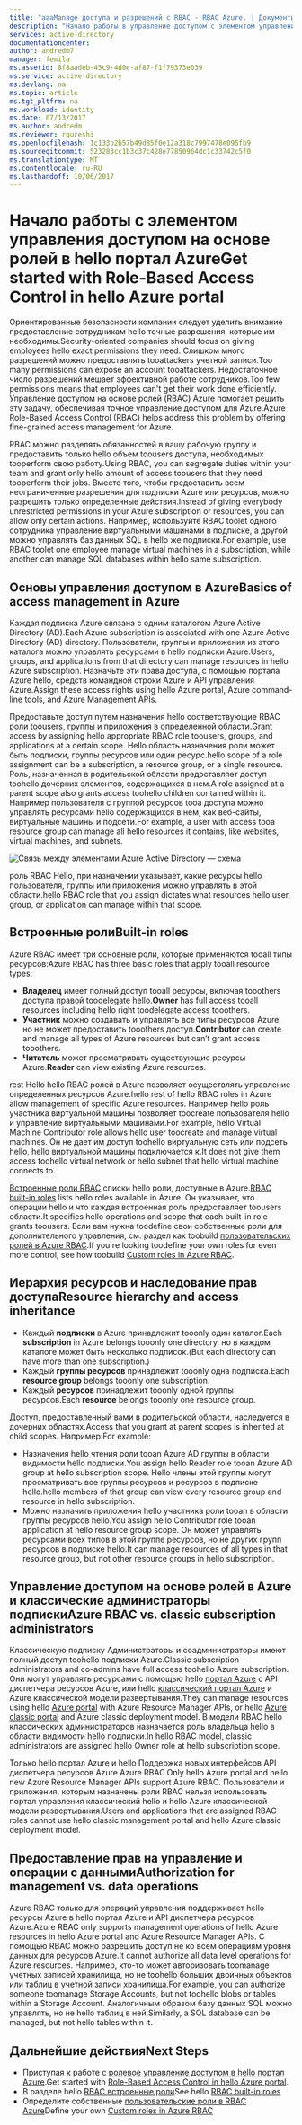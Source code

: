 ```yaml
---
title: "aaaManage доступа и разрешений с RBAC - RBAC Azure. | Документы Microsoft"
description: "Начало работы в управление доступом с элементом управления доступом на основе ролей Azure в hello портала Azure. Используйте разрешения tooassign назначения роли в каталоге."
services: active-directory
documentationcenter: 
author: andredm7
manager: femila
ms.assetid: 8f8aadeb-45c9-4d0e-af87-f1f79373e039
ms.service: active-directory
ms.devlang: na
ms.topic: article
ms.tgt_pltfrm: na
ms.workload: identity
ms.date: 07/13/2017
ms.author: andredm
ms.reviewer: rqureshi
ms.openlocfilehash: 1c133b2b57b49d85f0e12a318c7997478e095fb9
ms.sourcegitcommit: 523283cc1b3c37c428e77850964dc1c33742c5f0
ms.translationtype: MT
ms.contentlocale: ru-RU
ms.lasthandoff: 10/06/2017
---
```

# <a name="get-started-with-role-based-access-control-in-hello-azure-portal"></a><span data-ttu-id="95ea1-104">Начало работы с элементом управления доступом на основе ролей в hello портал Azure</span><span class="sxs-lookup"><span data-stu-id="95ea1-104">Get started with Role-Based Access Control in hello Azure portal</span></span>
<span data-ttu-id="95ea1-105">Ориентированные безопасности компании следует уделить внимание предоставление сотрудникам hello точные разрешения, которые им необходимы.</span><span class="sxs-lookup"><span data-stu-id="95ea1-105">Security-oriented companies should focus on giving employees hello exact permissions they need.</span></span> <span data-ttu-id="95ea1-106">Слишком много разрешений можно предоставлять tooattackers учетной записи.</span><span class="sxs-lookup"><span data-stu-id="95ea1-106">Too many permissions can expose an account tooattackers.</span></span> <span data-ttu-id="95ea1-107">Недостаточное число разрешений мешает эффективной работе сотрудников.</span><span class="sxs-lookup"><span data-stu-id="95ea1-107">Too few permissions means that employees can't get their work done efficiently.</span></span> <span data-ttu-id="95ea1-108">Управление доступом на основе ролей (RBAC) Azure помогает решить эту задачу, обеспечивая точное управление доступом для Azure.</span><span class="sxs-lookup"><span data-stu-id="95ea1-108">Azure Role-Based Access Control (RBAC) helps address this problem by offering fine-grained access management for Azure.</span></span>

<span data-ttu-id="95ea1-109">RBAC можно разделять обязанностей в вашу рабочую группу и предоставить только hello объем toousers доступа, необходимых tooperform свою работу.</span><span class="sxs-lookup"><span data-stu-id="95ea1-109">Using RBAC, you can segregate duties within your team and grant only hello amount of access toousers that they need tooperform their jobs.</span></span> <span data-ttu-id="95ea1-110">Вместо того, чтобы предоставить всем неограниченные разрешения для подписки Azure или ресурсов, можно разрешить только определенные действия.</span><span class="sxs-lookup"><span data-stu-id="95ea1-110">Instead of giving everybody unrestricted permissions in your Azure subscription or resources, you can allow only certain actions.</span></span> <span data-ttu-id="95ea1-111">Например, используйте RBAC toolet одного сотрудника управление виртуальными машинами в подписке, а другой можно управлять баз данных SQL в hello же подписки.</span><span class="sxs-lookup"><span data-stu-id="95ea1-111">For example, use RBAC toolet one employee manage virtual machines in a subscription, while another can manage SQL databases within hello same subscription.</span></span>

## <a name="basics-of-access-management-in-azure"></a><span data-ttu-id="95ea1-112">Основы управления доступом в Azure</span><span class="sxs-lookup"><span data-stu-id="95ea1-112">Basics of access management in Azure</span></span>
<span data-ttu-id="95ea1-113">Каждая подписка Azure связана с одним каталогом Azure Active Directory (AD).</span><span class="sxs-lookup"><span data-stu-id="95ea1-113">Each Azure subscription is associated with one Azure Active Directory (AD) directory.</span></span> <span data-ttu-id="95ea1-114">Пользователи, группы и приложения из этого каталога можно управлять ресурсами в hello подписки Azure.</span><span class="sxs-lookup"><span data-stu-id="95ea1-114">Users, groups, and applications from that directory can manage resources in hello Azure subscription.</span></span> <span data-ttu-id="95ea1-115">Назначьте эти права доступа, с помощью портала Azure hello, средств командной строки Azure и API управления Azure.</span><span class="sxs-lookup"><span data-stu-id="95ea1-115">Assign these access rights using hello Azure portal, Azure command-line tools, and Azure Management APIs.</span></span>

<span data-ttu-id="95ea1-116">Предоставьте доступ путем назначения hello соответствующие RBAC роли toousers, группы и приложения в определенной области.</span><span class="sxs-lookup"><span data-stu-id="95ea1-116">Grant access by assigning hello appropriate RBAC role toousers, groups, and applications at a certain scope.</span></span> <span data-ttu-id="95ea1-117">Hello область назначения роли может быть подписки, группы ресурсов или один ресурс.</span><span class="sxs-lookup"><span data-stu-id="95ea1-117">hello scope of a role assignment can be a subscription, a resource group, or a single resource.</span></span> <span data-ttu-id="95ea1-118">Роль, назначенная в родительской области предоставляет доступ toohello дочерних элементов, содержащихся в нем.</span><span class="sxs-lookup"><span data-stu-id="95ea1-118">A role assigned at a parent scope also grants access toohello children contained within it.</span></span> <span data-ttu-id="95ea1-119">Например пользователя с группой ресурсов tooa доступа можно управлять ресурсами hello содержащихся в нем, как веб-сайты, виртуальные машины и подсети.</span><span class="sxs-lookup"><span data-stu-id="95ea1-119">For example, a user with access tooa resource group can manage all hello resources it contains, like websites, virtual machines, and subnets.</span></span>

![Связь между элементами Azure Active Directory — схема](./media/role-based-access-control-what-is/rbac_aad.png)

<span data-ttu-id="95ea1-121">роль RBAC Hello, при назначении указывает, какие ресурсы hello пользователя, группы или приложения можно управлять в этой области.</span><span class="sxs-lookup"><span data-stu-id="95ea1-121">hello RBAC role that you assign dictates what resources hello user, group, or application can manage within that scope.</span></span>

## <a name="built-in-roles"></a><span data-ttu-id="95ea1-122">Встроенные роли</span><span class="sxs-lookup"><span data-stu-id="95ea1-122">Built-in roles</span></span>
<span data-ttu-id="95ea1-123">Azure RBAC имеет три основные роли, которые применяются tooall типы ресурсов:</span><span class="sxs-lookup"><span data-stu-id="95ea1-123">Azure RBAC has three basic roles that apply tooall resource types:</span></span>

* <span data-ttu-id="95ea1-124">**Владелец** имеет полный доступ tooall ресурсы, включая tooothers доступа правой toodelegate hello.</span><span class="sxs-lookup"><span data-stu-id="95ea1-124">**Owner** has full access tooall resources including hello right toodelegate access tooothers.</span></span>
* <span data-ttu-id="95ea1-125">**Участник** можно создавать и управлять все типы ресурсов Azure, но не может предоставить tooothers доступ.</span><span class="sxs-lookup"><span data-stu-id="95ea1-125">**Contributor** can create and manage all types of Azure resources but can’t grant access tooothers.</span></span>
* <span data-ttu-id="95ea1-126">**Читатель** может просматривать существующие ресурсы Azure.</span><span class="sxs-lookup"><span data-stu-id="95ea1-126">**Reader** can view existing Azure resources.</span></span>

<span data-ttu-id="95ea1-127">rest Hello hello RBAC ролей в Azure позволяет осуществлять управление определенных ресурсов Azure.</span><span class="sxs-lookup"><span data-stu-id="95ea1-127">hello rest of hello RBAC roles in Azure allow management of specific Azure resources.</span></span> <span data-ttu-id="95ea1-128">Например hello роль участника виртуальной машины позволяет toocreate пользователя hello и управление виртуальными машинами.</span><span class="sxs-lookup"><span data-stu-id="95ea1-128">For example, hello Virtual Machine Contributor role allows hello user toocreate and manage virtual machines.</span></span> <span data-ttu-id="95ea1-129">Он не дает им доступ toohello виртуальную сеть или подсеть hello, hello виртуальной машины подключается к.</span><span class="sxs-lookup"><span data-stu-id="95ea1-129">It does not give them access toohello virtual network or hello subnet that hello virtual machine connects to.</span></span> 

<span data-ttu-id="95ea1-130">[Встроенные роли RBAC](role-based-access-built-in-roles.md) списки hello роли, доступные в Azure.</span><span class="sxs-lookup"><span data-stu-id="95ea1-130">[RBAC built-in roles](role-based-access-built-in-roles.md) lists hello roles available in Azure.</span></span> <span data-ttu-id="95ea1-131">Он указывает, что операции hello и что каждая встроенная роль предоставляет toousers области.</span><span class="sxs-lookup"><span data-stu-id="95ea1-131">It specifies hello operations and scope that each built-in role grants toousers.</span></span> <span data-ttu-id="95ea1-132">Если вам нужна toodefine свои собственные роли для дополнительного управления, см. раздел как toobuild [пользовательских ролей в Azure RBAC](role-based-access-control-custom-roles.md).</span><span class="sxs-lookup"><span data-stu-id="95ea1-132">If you're looking toodefine your own roles for even more control, see how toobuild [Custom roles in Azure RBAC](role-based-access-control-custom-roles.md).</span></span>

## <a name="resource-hierarchy-and-access-inheritance"></a><span data-ttu-id="95ea1-133">Иерархия ресурсов и наследование прав доступа</span><span class="sxs-lookup"><span data-stu-id="95ea1-133">Resource hierarchy and access inheritance</span></span>
* <span data-ttu-id="95ea1-134">Каждый **подписки** в Azure принадлежит tooonly один каталог.</span><span class="sxs-lookup"><span data-stu-id="95ea1-134">Each **subscription** in Azure belongs tooonly one directory.</span></span> <span data-ttu-id="95ea1-135">но в каждом каталоге может быть несколько подписок.</span><span class="sxs-lookup"><span data-stu-id="95ea1-135">(But each directory can have more than one subscription.)</span></span>
* <span data-ttu-id="95ea1-136">Каждый **группы ресурсов** принадлежит tooonly одна подписка.</span><span class="sxs-lookup"><span data-stu-id="95ea1-136">Each **resource group** belongs tooonly one subscription.</span></span>
* <span data-ttu-id="95ea1-137">Каждый **ресурсов** принадлежит tooonly одной группы ресурсов.</span><span class="sxs-lookup"><span data-stu-id="95ea1-137">Each **resource** belongs tooonly one resource group.</span></span>

<span data-ttu-id="95ea1-138">Доступ, предоставленный вами в родительской области, наследуется в дочерних областях.</span><span class="sxs-lookup"><span data-stu-id="95ea1-138">Access that you grant at parent scopes is inherited at child scopes.</span></span> <span data-ttu-id="95ea1-139">Например:</span><span class="sxs-lookup"><span data-stu-id="95ea1-139">For example:</span></span>

* <span data-ttu-id="95ea1-140">Назначения hello чтения роли tooan Azure AD группы в области видимости hello подписки.</span><span class="sxs-lookup"><span data-stu-id="95ea1-140">You assign hello Reader role tooan Azure AD group at hello subscription scope.</span></span> <span data-ttu-id="95ea1-141">Hello члены этой группы могут просматривать все группы ресурсов и ресурсов в подписке hello.</span><span class="sxs-lookup"><span data-stu-id="95ea1-141">hello members of that group can view every resource group and resource in hello subscription.</span></span>
* <span data-ttu-id="95ea1-142">Можно назначить приложения hello участника роли tooan в области группы ресурсов hello.</span><span class="sxs-lookup"><span data-stu-id="95ea1-142">You assign hello Contributor role tooan application at hello resource group scope.</span></span> <span data-ttu-id="95ea1-143">Он может управлять ресурсами всех типов в этой группе ресурсов, но не других групп ресурсов в подписке hello.</span><span class="sxs-lookup"><span data-stu-id="95ea1-143">It can manage resources of all types in that resource group, but not other resource groups in hello subscription.</span></span>

## <a name="azure-rbac-vs-classic-subscription-administrators"></a><span data-ttu-id="95ea1-144">Управление доступом на основе ролей в Azure и классические администраторы подписки</span><span class="sxs-lookup"><span data-stu-id="95ea1-144">Azure RBAC vs. classic subscription administrators</span></span>
<span data-ttu-id="95ea1-145">Классическую подписку Администраторы и соадминистраторы имеют полный доступ toohello подписки Azure.</span><span class="sxs-lookup"><span data-stu-id="95ea1-145">Classic subscription administrators and co-admins have full access toohello Azure subscription.</span></span> <span data-ttu-id="95ea1-146">Они могут управлять ресурсами с помощью hello [портал Azure](https://portal.azure.com) с API диспетчера ресурсов Azure, или hello [классический портал Azure](https://manage.windowsazure.com) и Azure классической модели развертывания.</span><span class="sxs-lookup"><span data-stu-id="95ea1-146">They can manage resources using hello [Azure portal](https://portal.azure.com) with Azure Resource Manager APIs, or hello [Azure classic portal](https://manage.windowsazure.com) and Azure classic deployment model.</span></span> <span data-ttu-id="95ea1-147">В модели RBAC hello классических администраторов назначается роль владельца hello в области видимости hello подписки.</span><span class="sxs-lookup"><span data-stu-id="95ea1-147">In hello RBAC model, classic administrators are assigned hello Owner role at hello subscription scope.</span></span>

<span data-ttu-id="95ea1-148">Только hello портал Azure и hello Поддержка новых интерфейсов API диспетчера ресурсов Azure Azure RBAC.</span><span class="sxs-lookup"><span data-stu-id="95ea1-148">Only hello Azure portal and hello new Azure Resource Manager APIs support Azure RBAC.</span></span> <span data-ttu-id="95ea1-149">Пользователи и приложения, которым назначены роли RBAC нельзя использовать портал управления классический hello и hello Azure классической модели развертывания.</span><span class="sxs-lookup"><span data-stu-id="95ea1-149">Users and applications that are assigned RBAC roles cannot use hello classic management portal and hello Azure classic deployment model.</span></span>

## <a name="authorization-for-management-vs-data-operations"></a><span data-ttu-id="95ea1-150">Предоставление прав на управление и операции с данными</span><span class="sxs-lookup"><span data-stu-id="95ea1-150">Authorization for management vs. data operations</span></span>
<span data-ttu-id="95ea1-151">Azure RBAC только для операций управления поддерживает hello ресурсы Azure в hello портал Azure и API диспетчера ресурсов Azure.</span><span class="sxs-lookup"><span data-stu-id="95ea1-151">Azure RBAC only supports management operations of hello Azure resources in hello Azure portal and Azure Resource Manager APIs.</span></span> <span data-ttu-id="95ea1-152">С помощью RBAC можно разрешить доступ не ко всем операциям уровня данных для ресурсов Azure.</span><span class="sxs-lookup"><span data-stu-id="95ea1-152">It cannot authorize all data level operations for Azure resources.</span></span> <span data-ttu-id="95ea1-153">Например, кто-то может авторизовать toomanage учетных записей хранилища, но не toohello больших двоичных объектов или таблиц в учетной записи хранилища.</span><span class="sxs-lookup"><span data-stu-id="95ea1-153">For example, you can authorize someone toomanage Storage Accounts, but not toohello blobs or tables within a Storage Account.</span></span> <span data-ttu-id="95ea1-154">Аналогичным образом базу данных SQL можно управлять, но не hello таблиц в ней.</span><span class="sxs-lookup"><span data-stu-id="95ea1-154">Similarly, a SQL database can be managed, but not hello tables within it.</span></span>

## <a name="next-steps"></a><span data-ttu-id="95ea1-155">Дальнейшие действия</span><span class="sxs-lookup"><span data-stu-id="95ea1-155">Next Steps</span></span>
* <span data-ttu-id="95ea1-156">Приступая к работе с [ролевое управление доступом в hello портал Azure](role-based-access-control-configure.md).</span><span class="sxs-lookup"><span data-stu-id="95ea1-156">Get started with [Role-Based Access Control in hello Azure portal](role-based-access-control-configure.md).</span></span>
* <span data-ttu-id="95ea1-157">В разделе hello [RBAC встроенные роли](role-based-access-built-in-roles.md)</span><span class="sxs-lookup"><span data-stu-id="95ea1-157">See hello [RBAC built-in roles](role-based-access-built-in-roles.md)</span></span>
* <span data-ttu-id="95ea1-158">Определите собственные [пользовательские роли в RBAC Azure](role-based-access-control-custom-roles.md)</span><span class="sxs-lookup"><span data-stu-id="95ea1-158">Define your own [Custom roles in Azure RBAC](role-based-access-control-custom-roles.md)</span></span>

